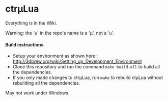 # ctrµLua

Everything is in the Wiki.

Warning: the 'u' in the repo's name is a 'µ', not a 'u'.

#### Build instructions

* Setup your environment as shown here : http://3dbrew.org/wiki/Setting_up_Development_Environment
* Clone this repository and run the command `make build-all` to build all the dependencies.
* If you only made changes to ctrµLua, run `make` to rebuild ctµLua without rebuilding all the dependencies.

May not work under Windows.
